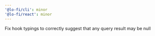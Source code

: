 ```yaml
---
'@lo-fi/cli': minor
'@lo-fi/react': minor
---
```


Fix hook typings to correctly suggest that any query result may be null

